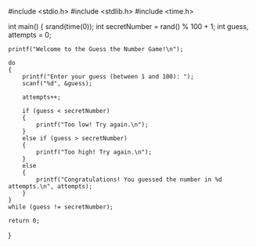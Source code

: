 #include <stdio.h>
#include <stdlib.h>
#include <time.h>

int main()
{
    srand(time(0));
    int secretNumber = rand() % 100 + 1;
    int guess, attempts = 0;

    printf("Welcome to the Guess the Number Game!\n");

    do
    {
        printf("Enter your guess (between 1 and 100): ");
        scanf("%d", &guess);

        attempts++;

        if (guess < secretNumber)
        {
            printf("Too low! Try again.\n");
        }
        else if (guess > secretNumber)
        {
            printf("Too high! Try again.\n");
        }
        else
        {
            printf("Congratulations! You guessed the number in %d attempts.\n", attempts);
        }
    }
    while (guess != secretNumber);

    return 0;
}
